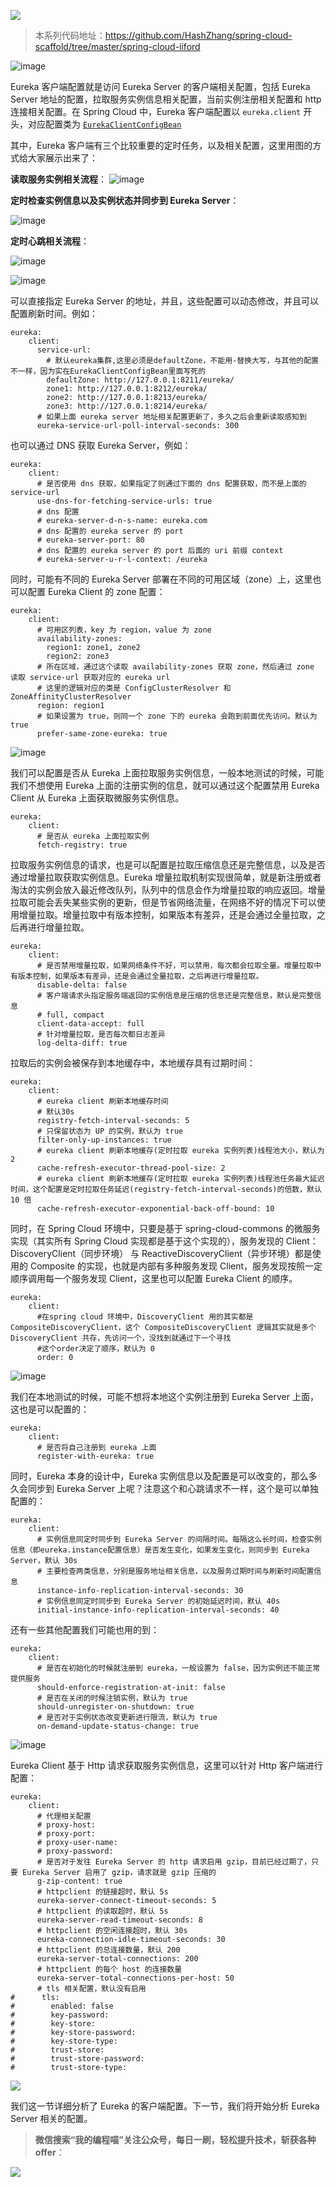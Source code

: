 ![](https://zhxhash-blog.oss-cn-beijing.aliyuncs.com/Spring%20Cloud%20%E5%8D%87%E7%BA%A7%E4%B9%8B%E8%B7%AF/2020.x/Spring%20Cloud%20%E5%8D%87%E7%BA%A7%E4%B9%8B%E8%B7%AF%20Logo.jpg)

> 本系列代码地址：https://github.com/HashZhang/spring-cloud-scaffold/tree/master/spring-cloud-iiford

![image](https://zhxhash-blog.oss-cn-beijing.aliyuncs.com/Spring%20Cloud%20%E5%8D%87%E7%BA%A7%E4%B9%8B%E8%B7%AF/2020.x/18-01.Eureka%20Client%20%E9%85%8D%E7%BD%AE.jpg)

Eureka 客户端配置就是访问 Eureka Server 的客户端相关配置，包括 Eureka Server 地址的配置，拉取服务实例信息相关配置，当前实例注册相关配置和 http 连接相关配置。在 Spring Cloud 中，Eureka 客户端配置以 `eureka.client` 开头，对应配置类为 [`EurekaClientConfigBean`](https://github.com/spring-cloud/spring-cloud-netflix/blob/main/spring-cloud-netflix-eureka-client/src/main/java/org/springframework/cloud/netflix/eureka/EurekaClientConfigBean.java)

其中，Eureka 客户端有三个比较重要的定时任务，以及相关配置，这里用图的方式给大家展示出来了：

**读取服务实例相关流程**：
![image](https://zhxhash-blog.oss-cn-beijing.aliyuncs.com/Spring%20Cloud%20%E5%8D%87%E7%BA%A7%E4%B9%8B%E8%B7%AF/2020.x/eureka_client_cache_refresh_thread.png)

**定时检查实例信息以及实例状态并同步到 Eureka Server**：

![image](https://zhxhash-blog.oss-cn-beijing.aliyuncs.com/Spring%20Cloud%20%E5%8D%87%E7%BA%A7%E4%B9%8B%E8%B7%AF/2020.x/eureka_client_instance_replicate_task.png)

**定时心跳相关流程**：

![image](https://zhxhash-blog.oss-cn-beijing.aliyuncs.com/Spring%20Cloud%20%E5%8D%87%E7%BA%A7%E4%B9%8B%E8%B7%AF/2020.x/eureka_client_heartbeatTask.png)

![image](https://zhxhash-blog.oss-cn-beijing.aliyuncs.com/Spring%20Cloud%20%E5%8D%87%E7%BA%A7%E4%B9%8B%E8%B7%AF/2020.x/18-02.Eureka%20Client%20%E9%85%8D%E7%BD%AE%20-%20Eureka%20Server%20%E5%9C%B0%E5%9D%80%E9%85%8D%E7%BD%AE.jpg)

可以直接指定 Eureka Server 的地址，并且，这些配置可以动态修改，并且可以配置刷新时间。例如：
```
eureka:
    client:
      service-url:
        # 默认eureka集群,这里必须是defaultZone，不能用-替换大写，与其他的配置不一样，因为实在EurekaClientConfigBean里面写死的
        defaultZone: http://127.0.0.1:8211/eureka/
        zone1: http://127.0.0.1:8212/eureka/
        zone2: http://127.0.0.1:8213/eureka/
        zone3: http://127.0.0.1:8214/eureka/
      # 如果上面 eureka server 地址相关配置更新了，多久之后会重新读取感知到
      eureka-service-url-poll-interval-seconds: 300
```

也可以通过 DNS 获取 Eureka Server，例如：
```
eureka:
    client:
      # 是否使用 dns 获取，如果指定了则通过下面的 dns 配置获取，而不是上面的 service-url
      use-dns-for-fetching-service-urls: true
      # dns 配置
      # eureka-server-d-n-s-name: eureka.com
      # dns 配置的 eureka server 的 port
      # eureka-server-port: 80
      # dns 配置的 eureka server 的 port 后面的 uri 前缀 context
      # eureka-server-u-r-l-context: /eureka
```
同时，可能有不同的 Eureka Server 部署在不同的可用区域（zone）上，这里也可以配置 Eureka Client 的 zone 配置：
```
eureka:
    client:
      # 可用区列表，key 为 region，value 为 zone
      availability-zones:
        region1: zone1, zone2
        region2: zone3
      # 所在区域，通过这个读取 availability-zones 获取 zone，然后通过 zone 读取 service-url 获取对应的 eureka url
      # 这里的逻辑对应的类是 ConfigClusterResolver 和 ZoneAffinityClusterResolver
      region: region1
      # 如果设置为 true，则同一个 zone 下的 eureka 会跑到前面优先访问。默认为 true
      prefer-same-zone-eureka: true
```

![image](https://zhxhash-blog.oss-cn-beijing.aliyuncs.com/Spring%20Cloud%20%E5%8D%87%E7%BA%A7%E4%B9%8B%E8%B7%AF/2020.x/18-03.Eureka%20Client%20%E9%85%8D%E7%BD%AE%20-%20%E6%8B%89%E5%8F%96%E6%9C%8D%E5%8A%A1%E5%AE%9E%E4%BE%8B%E4%BF%A1%E6%81%AF%E7%9B%B8%E5%85%B3%E9%85%8D%E7%BD%AE.jpg)

我们可以配置是否从 Eureka 上面拉取服务实例信息，一般本地测试的时候，可能我们不想使用 Eureka 上面的注册实例的信息，就可以通过这个配置禁用 Eureka Client 从 Eureka 上面获取微服务实例信息。

```
eureka:
    client:
      # 是否从 eureka 上面拉取实例
      fetch-registry: true
```

拉取服务实例信息的请求，也是可以配置是拉取压缩信息还是完整信息，以及是否通过增量拉取获取实例信息。Eureka 增量拉取机制实现很简单，就是新注册或者淘汰的实例会放入最近修改队列，队列中的信息会作为增量拉取的响应返回。增量拉取可能会丢失某些实例的更新，但是节省网络流量，在网络不好的情况下可以使用增量拉取。增量拉取中有版本控制，如果版本有差异，还是会通过全量拉取，之后再进行增量拉取。
```
eureka:
    client:
      # 是否禁用增量拉取，如果网络条件不好，可以禁用，每次都会拉取全量。增量拉取中有版本控制，如果版本有差异，还是会通过全量拉取，之后再进行增量拉取。
      disable-delta: false
      # 客户端请求头指定服务端返回的实例信息是压缩的信息还是完整信息，默认是完整信息
      # full, compact
      client-data-accept: full
      # 针对增量拉取，是否每次都日志差异
      log-delta-diff: true
```

拉取后的实例会被保存到本地缓存中，本地缓存具有过期时间：
```
eureka:
    client:
      # eureka client 刷新本地缓存时间
      # 默认30s
      registry-fetch-interval-seconds: 5
      # 只保留状态为 UP 的实例，默认为 true
      filter-only-up-instances: true
      # eureka client 刷新本地缓存(定时拉取 eureka 实例列表)线程池大小，默认为 2
      cache-refresh-executor-thread-pool-size: 2
      # eureka client 刷新本地缓存(定时拉取 eureka 实例列表)线程池任务最大延迟时间，这个配置是定时拉取任务延迟(registry-fetch-interval-seconds)的倍数，默认 10 倍
      cache-refresh-executor-exponential-back-off-bound: 10
```
同时，在 Spring Cloud 环境中，只要是基于 spring-cloud-commons 的微服务实现（其实所有 Spring Cloud 实现都是基于这个实现的），服务发现的 Client： DiscoveryClient（同步环境） 与 ReactiveDiscoveryClient（异步环境）都是使用的 Composite 的实现，也就是内部有多种服务发现 Client，服务发现按照一定顺序调用每一个服务发现 Client，这里也可以配置 Eureka Client 的顺序。

```
eureka:
    client:
      #在spring cloud 环境中，DiscoveryClient 用的其实都是 CompositeDiscoveryClient，这个 CompositeDiscoveryClient 逻辑其实就是多个 DiscoveryClient 共存，先访问一个，没找到就通过下一个寻找
      #这个order决定了顺序，默认为 0
      order: 0
```

![image](https://zhxhash-blog.oss-cn-beijing.aliyuncs.com/Spring%20Cloud%20%E5%8D%87%E7%BA%A7%E4%B9%8B%E8%B7%AF/2020.x/18-04.Eureka%20Client%20%E9%85%8D%E7%BD%AE%20-%20%E5%BD%93%E5%89%8D%E5%AE%9E%E4%BE%8B%E6%B3%A8%E5%86%8C%E7%9B%B8%E5%85%B3%E9%85%8D%E7%BD%AE.jpg)

我们在本地测试的时候，可能不想将本地这个实例注册到 Eureka Server 上面，这也是可以配置的：
```
eureka:
    client:
      # 是否将自己注册到 eureka 上面
      register-with-eureka: true
```
同时，Eureka 本身的设计中，Eureka 实例信息以及配置是可以改变的，那么多久会同步到 Eureka Server 上呢？注意这个和心跳请求不一样，这个是可以单独配置的：
```
eureka:
    client:
	  # 实例信息同定时同步到 Eureka Server 的间隔时间。每隔这么长时间，检查实例信息（即eureka.instance配置信息）是否发生变化，如果发生变化，则同步到 Eureka Server，默认 30s
      # 主要检查两类信息，分别是服务地址相关信息，以及服务过期时间与刷新时间配置信息
      instance-info-replication-interval-seconds: 30
      # 实例信息同定时同步到 Eureka Server 的初始延迟时间，默认 40s
      initial-instance-info-replication-interval-seconds: 40
```
还有一些其他配置我们可能也用的到：
```
eureka:
    client:
	  # 是否在初始化的时候就注册到 eureka，一般设置为 false，因为实例还不能正常提供服务
      should-enforce-registration-at-init: false
      # 是否在关闭的时候注销实例，默认为 true
      should-unregister-on-shutdown: true
      # 是否对于实例状态改变更新进行限流，默认为 true
      on-demand-update-status-change: true
```

![image](https://zhxhash-blog.oss-cn-beijing.aliyuncs.com/Spring%20Cloud%20%E5%8D%87%E7%BA%A7%E4%B9%8B%E8%B7%AF/2020.x/18-05.Eureka%20Client%20%E9%85%8D%E7%BD%AE%20-%20http%20%E8%BF%9E%E6%8E%A5%E7%9B%B8%E5%85%B3%E9%85%8D%E7%BD%AE.jpg)

Eureka Client 基于 Http 请求获取服务实例信息，这里可以针对 Http 客户端进行配置：
```
eureka:
    client:
      # 代理相关配置
      # proxy-host:
      # proxy-port:
      # proxy-user-name:
      # proxy-password:
      # 是否对于发往 Eureka Server 的 http 请求启用 gzip，目前已经过期了，只要 Eureka Server 启用了 gzip，请求就是 gzip 压缩的
      g-zip-content: true
      # httpclient 的链接超时，默认 5s
      eureka-server-connect-timeout-seconds: 5
      # httpclient 的读取超时，默认 5s
      eureka-server-read-timeout-seconds: 8
      # httpclient 的空闲连接超时，默认 30s
      eureka-connection-idle-timeout-seconds: 30
      # httpclient 的总连接数量，默认 200
      eureka-server-total-connections: 200
      # httpclient 的每个 host 的连接数量
      eureka-server-total-connections-per-host: 50
	  # tls 相关配置，默认没有启用
#      tls:
#        enabled: false
#        key-password:
#        key-store:
#        key-store-password:
#        key-store-type:
#        trust-store:
#        trust-store-password:
#        trust-store-type:
```

![](https://zhxhash-blog.oss-cn-beijing.aliyuncs.com/Spring%20Cloud%20%E5%8D%87%E7%BA%A7%E4%B9%8B%E8%B7%AF/2020.x/%E6%80%BB%E7%BB%93%E4%B8%8E%E5%90%8E%E7%BB%AD.png)

我们这一节详细分析了 Eureka 的客户端配置。下一节，我们将开始分析 Eureka Server 相关的配置。


> **微信搜索“我的编程喵”关注公众号，每日一刷，轻松提升技术，斩获各种offer**：

![](https://zhxhash-blog.oss-cn-beijing.aliyuncs.com/%E5%85%AC%E4%BC%97%E5%8F%B7QR.gif)